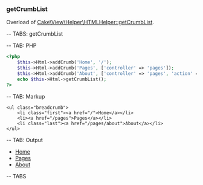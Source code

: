 ### getCrumbList

Overload of [Cake\View\Helper\HTMLHelper::getCrumbList](http://api.cakephp.org/3.0/class-Cake.View.Helper.HtmlHelper.html#_getCrumbList).

-- TABS: getCrumbList

-- TAB: PHP
```php
<?php
    $this->Html->addCrumb('Home', '/');
    $this->Html->addCrumb('Pages', ['controller' => 'pages']); 
    $this->Html->addCrumb('About', ['controller' => 'pages', 'action' => 'about']);
    echo $this->Html->getCrumbList();
?>
```

-- TAB: Markup
```markup
<ul class="breadcrumb">
    <li class="first"><a href="/">Home</a></li>
    <li><a href="/pages">Pages</a></li>
    <li class="last"><a href="/pages/about">About</a></li>
</ul>
```

-- TAB: Output

<ul class="breadcrumb">
    <li class="first"><a href="/">Home</a></li>
    <li><a href="/pages">Pages</a></li>
    <li class="last"><a href="/pages/about">About</a></li>
</ul>

-- TABS